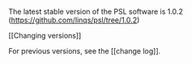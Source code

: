 The latest stable version of the PSL software is 1.0.2 (https://github.com/linqs/psl/tree/1.0.2)

[[Changing versions]]

For previous versions, see the [[change log]].